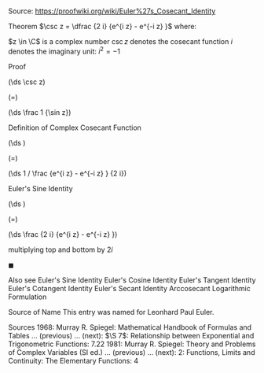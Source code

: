 # 

Source: https://proofwiki.org/wiki/Euler%27s_Cosecant_Identity



Theorem
$\csc z = \dfrac {2 i} {e^{i z} - e^{-i z} }$
where:

$z \in \C$ is a complex number
$\csc z$ denotes the cosecant function
$i$ denotes the imaginary unit: $i^2 = -1$


Proof













\(\ds \csc z\)

\(=\)







\(\ds \frac 1 {\sin z}\)





Definition of Complex Cosecant Function














\(\ds \)

\(=\)







\(\ds 1 / \frac {e^{i z} - e^{-i z} } {2 i}\)





Euler's Sine Identity














\(\ds \)

\(=\)







\(\ds \frac {2 i} {e^{i z} - e^{-i z} }\)





multiplying top and bottom by $2 i$



$\blacksquare$


Also see
Euler's Sine Identity
Euler's Cosine Identity
Euler's Tangent Identity
Euler's Cotangent Identity
Euler's Secant Identity
Arccosecant Logarithmic Formulation


Source of Name
This entry was named for Leonhard Paul Euler.


Sources
1968: Murray R. Spiegel: Mathematical Handbook of Formulas and Tables ... (previous) ... (next): $\S 7$: Relationship between Exponential and Trigonometric Functions: $7.22$
1981: Murray R. Spiegel: Theory and Problems of Complex Variables (SI ed.) ... (previous) ... (next): $2$: Functions, Limits and Continuity: The Elementary Functions: $4$




